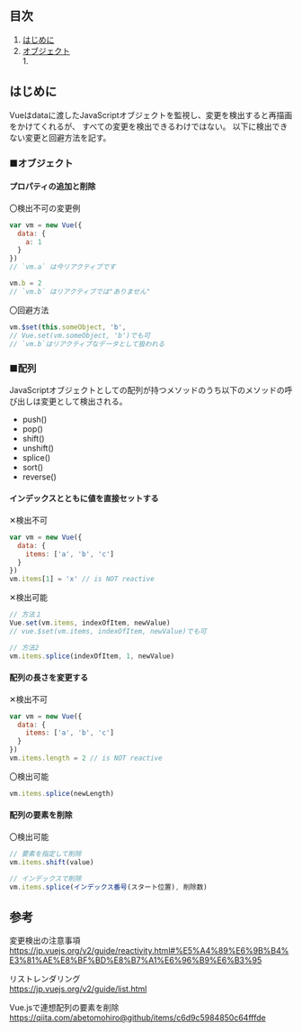 ## 目次
1. [はじめに](#はじめに)
1. [オブジェクト](#オブジェクト)  
    1. 


## はじめに
Vueはdataに渡したJavaScriptオブジェクトを監視し、変更を検出すると再描画をかけてくれるが、
すべての変更を検出できるわけではない。
以下に検出できない変更と回避方法を記す。

### ■オブジェクト
#### プロパティの追加と削除
〇検出不可の変更例
```js
var vm = new Vue({
  data: {
    a: 1
  }
})
// `vm.a` は今リアクティブです

vm.b = 2
// `vm.b` はリアクティブでは"ありません"
```
〇回避方法
```js
vm.$set(this.someObject, 'b', 
// Vue.set(vm.someObject, 'b')でも可
// `vm.b`はリアクティブなデータとして扱われる
```

### ■配列
JavaScriptオブジェクトとしての配列が持つメソッドのうち以下のメソッドの呼び出しは変更として検出される。
- push()
- pop()
- shift()
- unshift()
- splice()
- sort()
- reverse()

#### インデックスとともに値を直接セットする
✕検出不可
```js
var vm = new Vue({
  data: {
    items: ['a', 'b', 'c']
  }
})
vm.items[1] = 'x' // is NOT reactive
```
✕検出可能
```js
// 方法１
Vue.set(vm.items, indexOfItem, newValue)
// vue.$set(vm.items, indexOfItem, newValue)でも可

// 方法2
vm.items.splice(indexOfItem, 1, newValue)
```

#### 配列の長さを変更する
✕検出不可
```js
var vm = new Vue({
  data: {
    items: ['a', 'b', 'c']
  }
})
vm.items.length = 2 // is NOT reactive
```
〇検出可能
```js
vm.items.splice(newLength)
```

#### 配列の要素を削除
〇検出可能
```js
// 要素を指定して削除
vm.items.shift(value)

// インデックスで削除
vm.items.splice(インデックス番号(スタート位置), 削除数)
```

## 参考
変更検出の注意事項  
https://jp.vuejs.org/v2/guide/reactivity.html#%E5%A4%89%E6%9B%B4%E3%81%AE%E8%BF%BD%E8%B7%A1%E6%96%B9%E6%B3%95

リストレンダリング  
https://jp.vuejs.org/v2/guide/list.html

Vue.jsで連想配列の要素を削除  
https://qiita.com/abetomohiro@github/items/c6d9c5984850c64fffde

